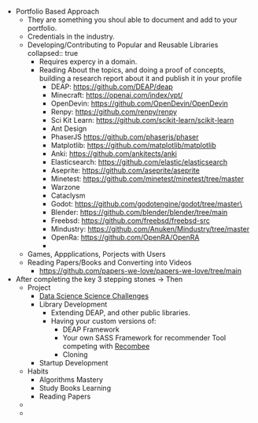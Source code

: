 - Portfolio Based Approach
	- They are something you shoul able to document and add to your portfolio.
	- Credentials in the industry.
	- Developing/Contributing to Popular and Reusable Libraries
	  collapsed:: true
		- Requires expercy in a domain.
		- Reading About the topics, and doing a proof of concepts, building a research report about it and publish it in your profile
			- DEAP: https://github.com/DEAP/deap
			- Minecraft: https://openai.com/index/vpt/
			- OpenDevin: https://github.com/OpenDevin/OpenDevin
			- Renpy: https://github.com/renpy/renpy
			- Sci Kit Learn: https://github.com/scikit-learn/scikit-learn
			- Ant Design
			- PhaserJS https://github.com/phaserjs/phaser
			- Matplotlib: https://github.com/matplotlib/matplotlib
			- Anki: https://github.com/ankitects/anki
			- Elasticsearch: https://github.com/elastic/elasticsearch
			- Aseprite: https://github.com/aseprite/aseprite
			- Minetest: https://github.com/minetest/minetest/tree/master
			- Warzone
			- Cataclysm
			- Godot:  https://github.com/godotengine/godot/tree/master\
			- Blender: https://github.com/blender/blender/tree/main
			- Freebsd: https://github.com/freebsd/freebsd-src
			- Mindustry: https://github.com/Anuken/Mindustry/tree/master
			- OpenRa: https://github.com/OpenRA/OpenRA
			-
	- Games, Appplications, Porjects  with Users
	- Reading Papers/Books and Converting into Videos
		- https://github.com/papers-we-love/papers-we-love/tree/main
- After completing the key 3 stepping stones -> Then
	- Project
		- [Data Science Science Challenges](https://www.kaggle.com/competitions)
		- Library Development
			- Extending DEAP, and other public libraries.
			- Having your custom versions of:
				- DEAP Framework
				- Your own SASS Framework for recommender Tool competing with [Recombee](https://www.recombee.com/?utm_source=google&utm_medium=cpc&utm_id=20925549817&utm_campaign=[S]-Recombee-US-CAN&utm_term=recommender%20api&utm_content=686815073181&gclid=Cj0KCQjwxqayBhDFARIsAANWRnSY8Lwp3IVVJ8MBvo_gKjUmZgK8gK7SfPBc3-6XBOHzcSbyT6RtCOoaAqWNEALw_wcB&gad_source=1)
				- Cloning
		- Startup Development
	- Habits
		- Algorithms Mastery
		- Study Books Learning
		- Reading Papers
	-
	-